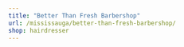 ```yaml
---
title: "Better Than Fresh Barbershop"
url: /mississauga/better-than-fresh-barbershop/
shop: hairdresser
---
```

